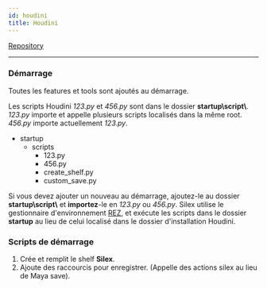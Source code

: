 ```yaml
---
id: houdini
title: Houdini
---
```


[Repository](https://github.com/ArtFXDev/silex_maya)

---

### Démarrage

Toutes les features et tools sont ajoutés au démarrage.

Les scripts Houdini _123.py_ et _456.py_ sont dans le dossier **startup\script\\**. _123.py_ importe et appelle plusieurs scripts localisés dans la même root. _456.py_ importe actuellement _123.py_.

- startup
  - scripts
    - 123.py
    - 456.py
    - create_shelf.py
    - custom_save.py

Si vous devez ajouter un nouveau au démarrage, ajoutez-le au dossier **startup\script\\** et **importez**-le en _123.py_ ou _456.py_. Silex utilise le gestionnaire d'environnement [REZ](../../Workflow/Rez/Rez.mdx), et exécute les scripts dans le dossier **startup** au lieu de celui localisé dans le dossier d'installation Houdini.

### Scripts de démarrage

1. Crée et remplit le shelf **Silex**.
2. Ajoute des raccourcis pour enregistrer. (Appelle des actions silex au lieu de Maya save).
